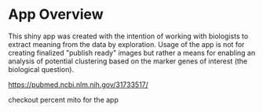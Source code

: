 # App Overview
This shiny app was created with the intention of working with biologists to extract meaning from the data by exploration.
Usage of the app is not for creating finalized "publish ready" images but rather a means for enabling an analysis of 
potential clustering based on the marker genes of interest (the biological question). 


https://pubmed.ncbi.nlm.nih.gov/31733517/


checkout percent mito for the app